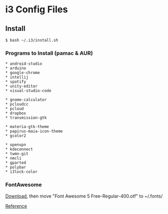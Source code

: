 # i3 Config Files

## Install

    $ bash ~/.i3/install.sh

### Programs to Install (pamac & AUR)

    * android-studio
    * arduino
    * google-chrome
    * intellij
    * spotify
    * unity-editor
    * visual-studio-code

    * gnome-calculator
    * pcloudcc
    * pcloud
    * dropbox
    * transmission-gtk

    * materia-gtk-theme
    * papirus-maia-icon-theme
    * gcolor2

    * openvpn
    * kdeconnect
    * twmn-git
    * nmcli
    * gparted
    * polybar
    * i3lock-color

### FontAwesome
[Download](https://github.com/FortAwesome/Font-Awesome), then move "Font Awesome 5 Free-Regular-400.otf" to ~/.fonts/

[Reference](https://fontawesome.com/cheatsheet?from=io)
